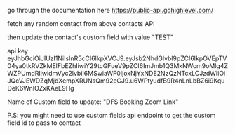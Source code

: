 go through the documentation here https://public-api.gohighlevel.com/

fetch any random contact from above contacts API

then update the contact's custom field with value "TEST"

api key eyJhbGciOiJIUzI1NiIsInR5cCI6IkpXVCJ9.eyJsb2NhdGlvbl9pZCI6IkpOVEpTV04ya0tkRVZkMElFbEZhIiwiY29tcGFueV9pZCI6ImJmb1Q3MkNWcm9oMlg4ZWZPUmdRIiwidmVyc2lvbiI6MSwiaWF0IjoxNjYxNDE2NzQzNTcxLCJzdWIiOiJQcVJEWDZqMjdXempXRUNsQm92eCJ9.u6WPtyudfB9R4nLnLbBZ6i9KquDeK6WnIOZxKAeE9Hg

Name of Custom field to update: "DFS Booking Zoom Link"


P.S: you might need to use custom fields api endpoint to get the custom field id to pass to contact